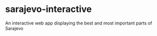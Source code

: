 # sarajevo-interactive
An interactive web app displaying the best and most important parts of Sarajevo
